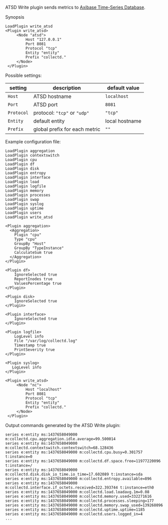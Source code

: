 ATSD Write plugin sends metrics to [Axibase Time-Series Database](https://axibase.com/products/axibase-time-series-database/).

Synopsis

```
LoadPlugin write_atsd
<Plugin write_atsd>
     <Node "atsd">
         Host "127.0.0.1"
         Port 8081
         Protocol "tcp"
         Entity "entity"
         Prefix "collectd."
     </Node>
 </Plugin>
```

Possible settings:

 setting             | description                                                                       | default value
----------------------|-----------------------------------------------------------------------------------|----------------
 `Host`      	      | ATSD hostname                                                                     | `localhost`
 `Port`               | ATSD port                                                                         | `8081`
 `Protocol`           | protocol: `"tcp"` or `"udp"`                                                      | `"tcp"`
 `Entity`             | default entity                                                                    | local hostname
 `Prefix`             | global prefix for each metric                                                     | `""`


Example configuration file:

```
LoadPlugin aggregation
LoadPlugin contextswitch
LoadPlugin cpu
LoadPlugin df
LoadPlugin disk
LoadPlugin entropy
LoadPlugin interface
LoadPlugin load
LoadPlugin logfile
LoadPlugin memory
LoadPlugin processes
LoadPlugin swap
LoadPlugin syslog
LoadPlugin uptime
LoadPlugin users
LoadPlugin write_atsd

<Plugin aggregation>
  <Aggregation>
    Plugin "cpu"
    Type "cpu"
    GroupBy "Host"
    GroupBy "TypeInstance"
    CalculateSum true
  </Aggregation>
</Plugin>

<Plugin df>
    IgnoreSelected true
    ReportInodes true
    ValuesPercentage true
</Plugin>

<Plugin disk>
    IgnoreSelected true
</Plugin>

<Plugin interface>
    IgnoreSelected true
</Plugin>

<Plugin logfile>
    LogLevel info
    File "/var/log/collectd.log"
    Timestamp true
    PrintSeverity true
</Plugin>

<Plugin syslog>
   LogLevel info
</Plugin>

<Plugin write_atsd>
     <Node "nc">
         Host "localhost"
         Port 8081
         Protocol "tcp"
         Entity "entity"
         Prefix "collectd."
     </Node>
 </Plugin>
```

Output commands generated by the ATSD Write plugin:

```
series e:entity ms:1437658049000 m:collectd.cpu.aggregation.idle.average=99.500014
series e:entity ms:1437658049000 m:collectd.contextswitch.contextswitch=68.128436
series e:entity ms:1437658049000 m:collectd.cpu.busy=0.301757 t:instance=0
series e:entity ms:1437658049000 m:collectd.df.space.free=11977220096 t:instance=/
series e:entity ms:1437658049000 m:collectd.disk.disk_io_time.io_time=17.602089 t:instance=sda
series e:entity ms:1437658049000 m:collectd.entropy.available=896
series e:entity ms:1437658049000 m:collectd.interface.if_octets.received=322.393744 t:instance=eth0
series e:entity ms:1437658049000 m:collectd.load.loadavg.1m=0.08
series e:entity ms:1437658049000 m:collectd.memory.used=332271616
series e:entity ms:1437658049000 m:collectd.processes.sleeping=177
series e:entity ms:1437658049000 m:collectd.memory.swap_used=139268096
series e:entity ms:1437658049000 m:collectd.uptime.uptime=1185
series e:entity ms:1437658049000 m:collectd.users.logged_in=4
...
```

